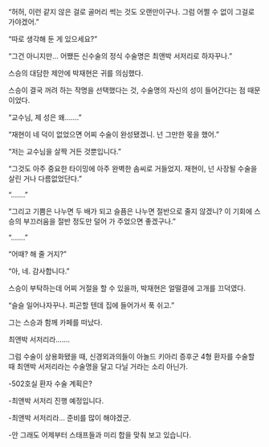 “허허, 이런 같지 않은 걸로 골머리 썩는 것도 오랜만이구나. 그럼 어쩔 수 없이 그걸로 가야겠어.”

“따로 생각해 둔 게 있으세요?”

“그건 아니지만… 어쨌든 신수술의 정식 수술명은 최앤박 서저리로 하자꾸나.”

스승의 대담한 제안에 박재현은 귀를 의심했다.

스승이 결국 꺼려 하는 작명을 선택했다는 것, 수술명의 자신의 성이 들어간다는 점 때문이었다.

“교수님, 제 성은 왜…….”

“재현이 네 덕이 없었으면 어찌 수술이 완성됐겠니. 넌 그만한 몫을 했어.”

“저는 교수님을 살짝 거든 것뿐입니다.”

“그것도 아주 중요한 타이밍에 아주 완벽한 솜씨로 거들었지. 재현이, 넌 사장될 수술을 살린 거나 다름없었단다.”

“…….”

“그리고 기쁨은 나누면 두 배가 되고 슬픔은 나누면 절반으로 줄지 않겠니? 이 기회에 스승의 부끄러움을 절반 정도만 덜어 가 주었으면 좋겠구나.”

“…….”

“어때? 해 줄 거지?”

“아, 네. 감사합니다.”

스승이 부탁하는데 어찌 거절을 할 수 있을까, 박재현은 얼떨결에 고개를 끄덕였다.

“슬슬 일어나자꾸나. 피곤할 텐데 집에 들어가서 푹 쉬고.”

그는 스승과 함께 카페를 떠났다.

최앤박 서저리라…….

그럼 수술이 상용화됐을 때, 신경외과의들이 아놀드 키아리 증후군 4형 환자를 수술할 때 최앤박 서저리라는 수술명을 달고 다닐 거라는 소리 아닌가.

-502호실 환자 수술 계획은?

-최앤박 서저리 진행 예정입니다.

-최앤박 서저리라… 준비를 많이 해야겠군.

-안 그래도 어제부터 스태프들과 미리 합을 맞춰 보고 있습니다.